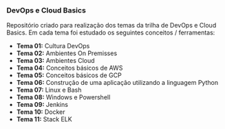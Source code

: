 ### DevOps e Cloud Basics
Repositório criado para realização dos temas da trilha de DevOps e Cloud Basics. Em cada tema foi estudado os seguintes conceitos / ferramentas:

- **Tema 01:** Cultura DevOps
- **Tema 02:** Ambientes On Premisses
- **Tema 03:** Ambientes Cloud
- **Tema 04:** Conceitos básicos de AWS
- **Tema 05:** Conceitos básicos de GCP
- **Tema 06:** Construção de uma aplicação utilizando a linguagem Python
- **Tema 07:** Linux e Bash
- **Tema 08:** Windows e Powershell
- **Tema 09:** Jenkins
- **Tema 10:** Docker
- **Tema 11:** Stack ELK
